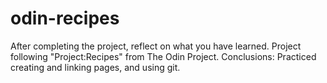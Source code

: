 # odin-recipes
After completing the project, reflect on what you have learned.
Project following "Project:Recipes" from The Odin Project.
Conclusions: Practiced creating and linking pages, and using git.